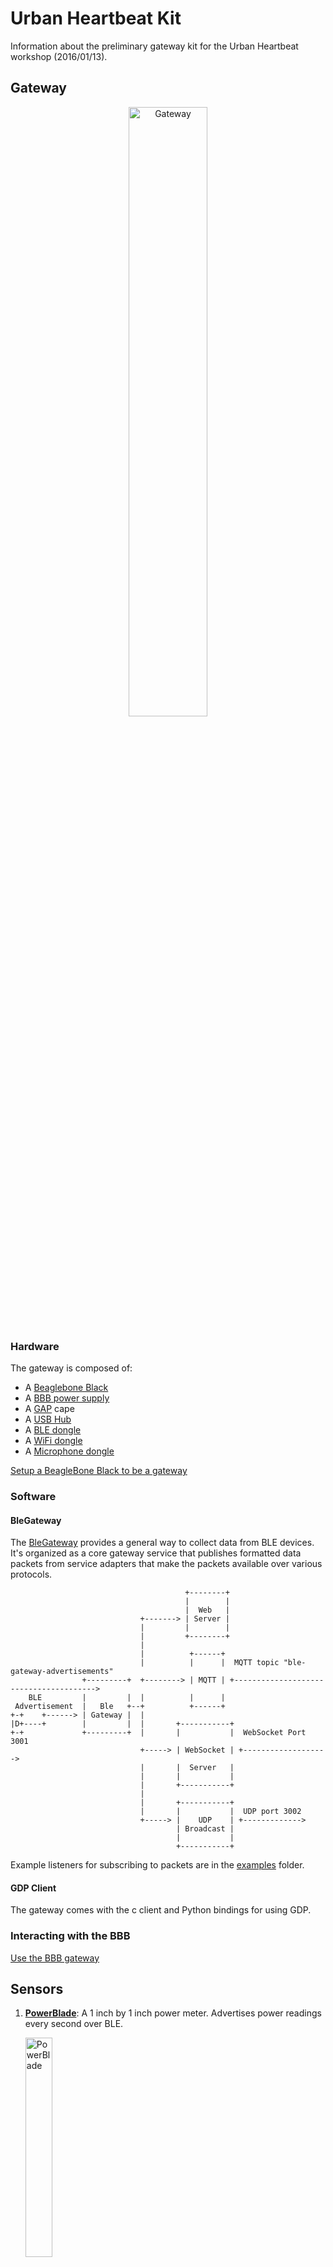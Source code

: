 Urban Heartbeat Kit
===================

Information about the preliminary gateway kit for the Urban Heartbeat workshop
(2016/01/13).

Gateway
----------

<p align="center">
  <img src="https://raw.githubusercontent.com/terraswarm/urban-heartbeat-kit/master/media/gateway.jpg" alt="Gateway" width="50%;">
</p>

### Hardware

The gateway is composed of:

- A [Beaglebone Black](http://beagleboard.org/BLACK)
- A [BBB power supply](http://www.newark.com/adafruit-industries/276/ac-dc-converter-external-plug/dp/53W5823)
- A [GAP](https://github.com/lab11/gap) cape
- A [USB Hub](http://www.newark.com/iogear/guh285w6/hub-4-port-usb-2-0/dp/74R2322)
- A [BLE dongle](http://www.amazon.com/gp/product/B007Q45EF4)
- A [WiFi dongle](http://www.amazon.com/Edimax-EW-7811Un-150Mbps-Raspberry-Supports/dp/B003MTTJOY)
- A [Microphone dongle](http://www.amazon.com/Super-Microphone-Adapter-Driver-Notebook/dp/B00M3UJ42A)

[Setup a BeagleBone Black to be a gateway](https://github.com/terraswarm/urban-heartbeat-kit/blob/master/docs/BBB-for-gateway.md)

### Software

#### BleGateway

The [BleGateway](https://github.com/lab11/gateway/tree/master/software/ble-gateway)
provides a general way to collect data from BLE devices.
It's organized as a core gateway service that publishes formatted data packets
from service adapters that make the packets available over various protocols.

```
                                       +--------+
                                       |        |
                                       |  Web   |
                             +-------> | Server |
                             |         |        |
                             |         +--------+
                             |
                             |          +------+
                             |          |      |  MQTT topic "ble-gateway-advertisements"
                +---------+  +--------> | MQTT | +--------------------------------------->
    BLE         |         |  |          |      |
 Advertisement  |   Ble   +--+          +------+
+-+    +------> | Gateway |  |
|D+----+        |         |  |       +-----------+
+-+             +---------+  |       |           |  WebSocket Port 3001
                             +-----> | WebSocket | +------------------->
                             |       |  Server   |
                             |       |           |
                             |       +-----------+
                             |
                             |       +-----------+
                             |       |           |  UDP port 3002
                             +-----> |    UDP    | +------------->
                                     | Broadcast |
                                     |           |
                                     +-----------+
```

Example listeners for subscribing to packets are in the
[examples](https://github.com/terraswarm/urban-heartbeat-kit/tree/master/examples)
folder.

#### GDP Client

The gateway comes with the c client and Python bindings for using
GDP.


### Interacting with the BBB

[Use the BBB gateway](https://github.com/terraswarm/urban-heartbeat-kit/blob/master/docs/BBB-for-gateway-usage.md)


Sensors
-------

1. **[PowerBlade](https://github.com/lab11/powerblade)**: A 1 inch by 1 inch power meter. Advertises
power readings every second over BLE.

    <img src="https://raw.githubusercontent.com/lab11/powerblade/master/images/powerblade.png" alt="PowerBlade" width="30%;">



1. **[BLEES](https://github.com/lab11/blees)**: A 1 inch round environment sensor. Advertises
temperature, humidity, light, pressure, and vibration each second.

    <img src="https://raw.githubusercontent.com/lab11/blees/master/media/blees.png" alt="BLEES" width="25%;">

